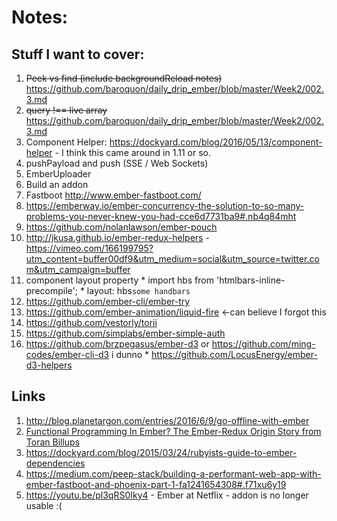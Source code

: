 # Notes:

## Stuff I want to cover:

  1. ~~Peek vs find (include backgroundReload notes)~~ https://github.com/baroquon/daily_drip_ember/blob/master/Week2/002.3.md
  2. ~~query !== live array~~ https://github.com/baroquon/daily_drip_ember/blob/master/Week2/002.3.md
  3. Component Helper: https://dockyard.com/blog/2016/05/13/component-helper - I think this came around in 1.11 or so.
  4. pushPayload and push (SSE / Web Sockets)
  5. EmberUploader
  6. Build an addon
  7. Fastboot http://www.ember-fastboot.com/
  8. https://emberway.io/ember-concurrency-the-solution-to-so-many-problems-you-never-knew-you-had-cce6d7731ba9#.nb4q84mht
  9. https://github.com/nolanlawson/ember-pouch
  10. http://jkusa.github.io/ember-redux-helpers - https://vimeo.com/166199795?utm_content=buffer00df9&utm_medium=social&utm_source=twitter.com&utm_campaign=buffer
  11. component layout property 
    * import hbs from 'htmlbars-inline-precompile';
    * layout: hbs`some handbars`
  12. https://github.com/ember-cli/ember-try
  13. https://github.com/ember-animation/liquid-fire <-can believe I forgot this
  14. https://github.com/vestorly/torii
  15. https://github.com/simplabs/ember-simple-auth
  16. https://github.com/brzpegasus/ember-d3 or https://github.com/ming-codes/ember-cli-d3 i dunno
    * https://github.com/LocusEnergy/ember-d3-helpers

## Links

  1. http://blog.planetargon.com/entries/2016/6/9/go-offline-with-ember
  2. [Functional Programming In Ember? The Ember-Redux Origin Story from Toran Billups](https://vimeo.com/166199795)
  3. https://dockyard.com/blog/2015/03/24/rubyists-guide-to-ember-dependencies
  4. https://medium.com/peep-stack/building-a-performant-web-app-with-ember-fastboot-and-phoenix-part-1-fa1241654308#.f71xu6y19
  5. https://youtu.be/pl3qRS0Iky4 - Ember at Netflix - addon is no longer usable :(
